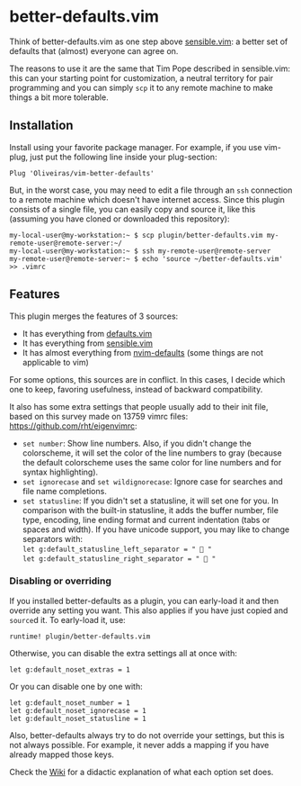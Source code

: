 # better-defaults.vim

Think of better-defaults.vim as one step above [sensible.vim](https://github.com/tpope/vim-sensible): a better set of defaults that (almost) everyone can agree on.

The reasons to use it are the same that Tim Pope described in sensible.vim: this can your starting point for customization, a neutral territory for pair programming and you can simply `scp` it to any remote machine to make things a bit more tolerable.

## Installation

Install using your favorite package manager. For example, if you use vim-plug, just put the following line inside your plug-section:

    Plug 'Oliveiras/vim-better-defaults'

But, in the worst case, you may need to edit a file through an `ssh` connection to a remote machine which doesn't have internet access. Since this plugin consists of a single file, you can easily copy and source it, like this (assuming you have cloned or downloaded this repository):

    my-local-user@my-workstation:~ $ scp plugin/better-defaults.vim my-remote-user@remote-server:~/
    my-local-user@my-workstation:~ $ ssh my-remote-user@remote-server
    my-remote-user@remote-server:~ $ echo 'source ~/better-defaults.vim' >> .vimrc

## Features

This plugin merges the features of 3 sources:

* It has everything from [defaults.vim](https://github.com/vim/vim/blob/master/runtime/defaults.vim)
* It has everything from [sensible.vim](https://github.com/tpope/vim-sensible/blob/master/plugin/sensible.vim)
* It has almost everything from [nvim-defaults](https://neovim.io/doc/user/vim_diff.html) (some things are not applicable to vim)

For some options, this sources are in conflict. In this cases, I decide which one to keep, favoring usefulness, instead of backward compatibility.

It also has some extra settings that people usually add to their init file, based on this survey made on 13759 vimrc files: https://github.com/rht/eigenvimrc:

* `set number`: Show line numbers. Also, if you didn't change the colorscheme, it will set the color of the line numbers to gray (because the default colorscheme uses the same color for line numbers and for syntax highlighting).
* `set ignorecase` and `set wildignorecase`: Ignore case for searches and file name completions.
* `set statusline`: If you didn't set a statusline, it will set one for you. In comparison with the built-in statusline, it adds the buffer number, file type, encoding, line ending format and current indentation (tabs or spaces and width).
If you have unicode support, you may like to change separators with: <br>
    `let g:default_statusline_left_separator = "  "` <br>
    `let g:default_statusline_right_separator = "  "`

### Disabling or overriding

If you installed better-defaults as a plugin, you can early-load it and then override any setting you want. This also applies if you have just copied and `source`d it. To early-load it, use:

    runtime! plugin/better-defaults.vim

Otherwise, you can disable the extra settings all at once with:

    let g:default_noset_extras = 1

Or you can disable one by one with:

    let g:default_noset_number = 1
    let g:default_noset_ignorecase = 1
    let g:default_noset_statusline = 1 

Also, better-defaults always try to do not override your settings, but this is not always possible. For example, it never adds a mapping if you have already mapped those keys.

Check the [Wiki](https://github.com/Oliveiras/vim-better-defaults/wiki) for a didactic explanation of what each option set does.

